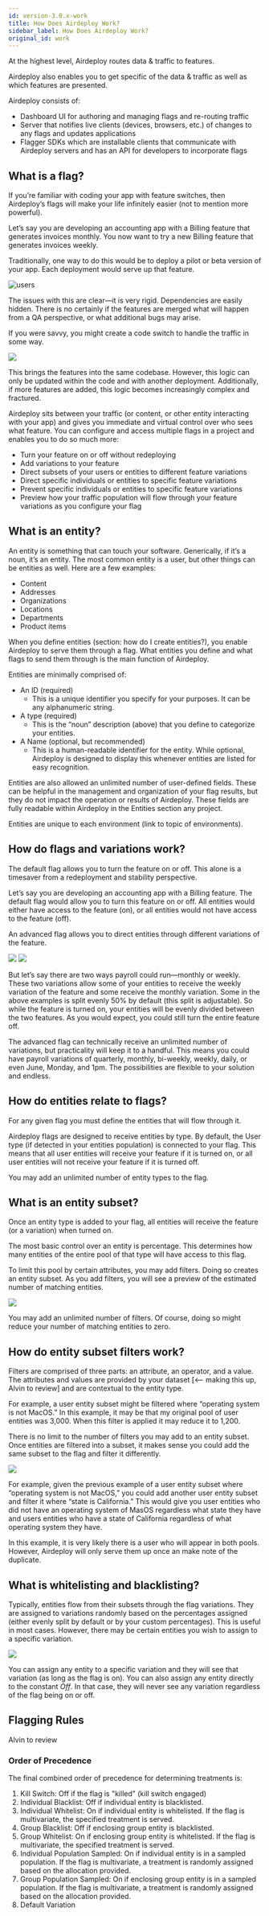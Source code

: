 ```yaml
---
id: version-3.0.x-work
title: How Does Airdeploy Work?
sidebar_label: How Does Airdeploy Work?
original_id: work
---
```


At the highest level, Airdeploy routes data & traffic to features.

Airdeploy also enables you to get specific of the data & traffic as well as which features are presented.

Airdeploy consists of:
- Dashboard UI for authoring and managing flags and re-routing traffic
- Server that notifies live clients (devices, browsers, etc.) of changes to any flags and updates applications
- Flagger SDKs which are installable clients that communicate with Airdeploy servers and has an API for developers to incorporate flags


## What is a flag?

If you’re familiar with coding your app with feature switches, then Airdeploy’s flags will make your life infinitely easier (not to mention more powerful).

Let’s say you are developing an accounting app with a Billing feature that generates invoices monthly. You now want to try a new Billing feature that generates invoices weekly.

Traditionally, one way to do this would be to deploy a pilot or beta version of your app. Each deployment would serve up that feature.

![users](assets/users.jpeg)

The issues with this are clear—it is very rigid. Dependencies are easily hidden. There is no certainly if the features are merged what will happen from a QA perspective, or what additional bugs may arise.

If you were savvy, you might create a code switch to handle the traffic in some way.

![](assets/code-switch.jpeg)
 
This brings the features into the same codebase. However, this logic can only be updated within the code and with another deployment. Additionally, if more features are added, this logic becomes increasingly complex and fractured.

Airdeploy sits between your traffic (or content, or other entity interacting with your app) and gives you immediate and virtual control over who sees what feature.
You can configure and access multiple flags in a project and enables you to do so much more:


- Turn your feature on or off without redeploying
- Add variations to your feature
- Direct subsets of your users or entities to different feature variations
- Direct specific individuals or entities to specific feature variations
- Prevent specific individuals or entities to specific feature variations
- Preview how your traffic population will flow through your feature variations as you configure your flag

## What is an entity?

An entity is something that can touch your software. Generically, if it’s a noun, it’s an entity. The most common entity is a user, but other things can be entities as well. Here are a few examples:

- Content
- Addresses
- Organizations
- Locations
- Departments
- Product items

When you define entities (section: how do I create entities?), you enable Airdeploy to serve them through a flag. What entities you define and what flags to send them through is the main function of Airdeploy.

Entities are minimally comprised of:


- An ID (required)
    - This is a unique identifier you specify for your purposes. It can be any alphanumeric string.
- A type (required)
    - This is the “noun” description (above) that you define to categorize your entities.
- A Name (optional, but recommended)
    - This is a human-readable identifier for the entity. While optional, Airdeploy is designed to display this whenever entities are listed for easy recognition.

Entities are also allowed an unlimited number of user-defined fields. These can be helpful in the management and organization of your flag results, but they do not impact the operation or results of Airdeploy. These fields are fully readable within Airdeploy in the Entities section any project.

Entities are unique to each environment (link to topic of environments).

## How do flags and variations work?

The default flag allows you to turn the feature on or off. This alone is a timesaver from a redeployment and stability perspective.

Let’s say you are developing an accounting app with a Billing feature.
The default flag would allow you to turn this feature on or off. All entities would either have access to the feature (on), or all entities would not have access to the feature (off).

An advanced flag allows you to direct entities through different variations of the feature. 

![](assets/variation-flag-on.jpeg)
![](assets/variation-flag-off.jpeg)

But let’s say there are two ways payroll could run—monthly or weekly. These two variations allow some of your entities to receive the weekly variation of the feature and some receive the monthly variation. Some in the above examples is split evenly 50% by default (this split is adjustable). So while the feature is turned on, your entities will be evenly divided between the two features. As you would expect, you could still turn the entire feature off.

The advanced flag can technically receive an unlimited number of variations, but practicality will keep it to a handful. This means you could have payroll variations of quarterly, monthly, bi-weekly, weekly, daily, or even June, Monday, and 1pm. The possibilities are flexible to your solution and endless.

## How do entities relate to flags?

For any given flag you must define the entities that will flow through it.

Airdeploy flags are designed to receive entities by type. By default, the User type (if detected in your entities population) is connected to your flag. This means that all user entities will receive your feature if it is turned on, or all user entities will not receive your feature if it is turned off.

You may add an unlimited number of entity types to the flag.

## What is an entity subset?

Once an entity type is added to your flag, all entities will receive the feature (or a variation) when turned on. 

The most basic control over an entity is percentage. This determines how many entities of the entire pool of that type will have access to this flag.

To limit this pool by certain attributes, you may add filters. Doing so creates an entity subset. As you add filters, you will see a preview of the estimated number of matching entities.

![](assets/entity-subset.jpeg)

You may add an unlimited number of filters. Of course, doing so might reduce your number of matching entities to zero.

## How do entity subset filters work?

Filters are comprised of three parts: an attribute, an operator, and a value. The attributes and values are provided by your dataset \[<— making this up, Alvin to review] and are contextual to the entity type.

For example, a user entity subset might be filtered where “operating system is not MacOS.” In this example, it may be that my original pool of user entities was 3,000. When this filter is applied it may reduce it to 1,200.

There is no limit to the number of filters you may add to an entity subset.
Once entities are filtered into a subset, it makes sense you could add the same subset to the flag and filter it differently.

![](assets/entity-subset-work.jpeg)

For example, given the previous example of a user entity subset where “operating system is not MacOS,” 
you could add another user entity subset and filter it where “state is California.” This would give you user entities who did not have an operating system of MasOS regardless what state they have and users entities who have a state of California regardless of what operating system they have. 

In this example, it is very likely there is a user who will appear in both pools. However, Airdeploy will only serve them up once an make note of the duplicate.

## What is whitelisting and blacklisting?

Typically, entities flow from their subsets through the flag variations. They are assigned to variations randomly based on the percentages assigned (either evenly split by default or by your custom percentages). This is useful in most cases. However, there may be certain entities you wish to assign to a specific variation.

![](assets/wl-bl.jpeg)

You can assign any entity to a specific variation and they will see that variation (as long as the flag is on). You can also assign any entity directly to the constant _Off_. In that case, they will never see any variation regardless of the flag being on or off.

## Flagging Rules
Alvin to review

### Order of Precedence

The final combined order of precedence for determining treatments is:

1. Kill Switch: Off if the flag is "killed" (kill switch engaged)
2. Individual Blacklist: Off if individual entity is blacklisted.
3. Individual Whitelist: On if individual entity is whitelisted. If the flag is multivariate, the specified treatment is served.
4. Group Blacklist: Off if enclosing group entity is blacklisted.
5. Group Whitelist: On if enclosing group entity is whitelisted. If the flag is multivariate, the specified treatment is served.
6. Individual Population Sampled: On if individual entity is in a sampled population. If the flag is multivariate, a treatment is randomly assigned based on the allocation provided.
7. Group Population Sampled: On if enclosing group entity is in a sampled population. If the flag is multivariate, a treatment is randomly assigned based on the allocation provided.
8. Default Variation